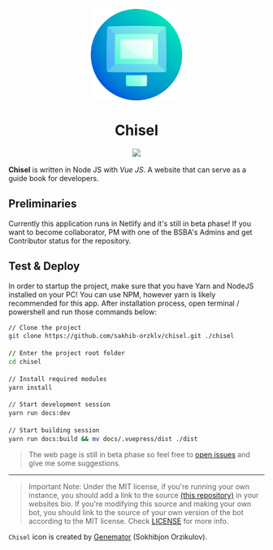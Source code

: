 <p align="center">
  <a href="https://t.me/bsba_group">
    <img src="src/.vuepress/public/assets/header-logo.png" width="180" height="180">
  </a>
  <h1 align="center">Chisel</h1>
</p>

<p align="center">
  <a href="https://app.netlify.com/sites/chisel/deploys">
    <img src="https://api.netlify.com/api/v1/badges/a2c63836-f73a-4159-9276-69bf54368787/deploy-status">
  </a>
</p>

**Chisel** is written in Node JS with _Vue JS_. A website that can serve as a guide book for developers.

## Preliminaries

Currently this application runs in Netlify and it's still in beta phase! If you want to become collaborator, PM with one
of the BSBA's Admins and get Contributor status for the repository.

## Test & Deploy

In order to startup the project, make sure that you have Yarn and NodeJS installed on your PC! You can use NPM, however
yarn is likely recommended for this app. After installation process, open terminal / powershell and run those commands
below:

```bash
// Clone the project
git clone https://github.com/sakhib-orzklv/chisel.git ./chisel

// Enter the project root folder
cd chisel

// Install required modules
yarn install

// Start development session
yarn run docs:dev

// Start building session
yarn run docs:build && mv docs/.vuepress/dist ./dist
```

> The web page is still in beta phase so feel free to [open issues](https://github.com/genemators/chisel/issues/new) and give me some suggestions.

---

> Important Note: Under the MIT license, if you're running your own instance, you should add a link to the source [(this repository)](https://github.com/genemators/chisel) in your websites bio. If you're modifying this source and making your own bot, you should link to the source of your own version of the bot according to the MIT license. Check [LICENSE](LICENSE) for more info.

`Chisel` icon is created by [Genemator](https://t.me/genemator/) (Sokhibjon Orzikulov).
